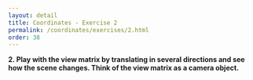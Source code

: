 ```yaml
---
layout: detail
title: Coordinates - Exercise 2
permalink: /coordinates/exercises/2.html
order: 38
---
```


**2. Play with the view matrix by translating in several directions and see how the scene changes. Think of the view matrix as a camera object.**